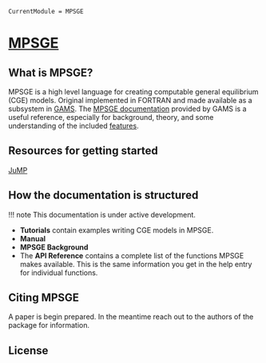 ```@meta
CurrentModule = MPSGE
```


# [MPSGE](https://github.com/julia-mpsge/MPSGE.jl)

## What is MPSGE?
MPSGE is a high level language for creating computable general equilibrium (CGE) models. Original implemented in FORTRAN and made available as a subsystem in [GAMS](https://www.gams.com/). The [MPSGE documentation](https://www.gams.com/latest/docs/UG_MPSGE_Intro.html) provided by GAMS is a useful reference, especially for background, theory, and some understanding of the included [features](https://www.gams.com/latest/docs/UG_MPSGE_Intro.html#UG_MPSGE_Intro_KeywordsSyntax).



## Resources for getting started


[JuMP](https://jump.dev/JuMP.jl/stable/)


## How the documentation is structured

!!! note
    This documentation is under active development. 

- **Tutorials** contain examples writing CGE models in MPSGE. 
- **Manual**
- **MPSGE Background**
- The **API Reference** contains a complete list of the functions MPSGE makes available. This is the same information you get in the help entry for individual functions.

## Citing MPSGE
A paper is begin prepared. In the meantime reach out to the authors of the package for information.


## License
